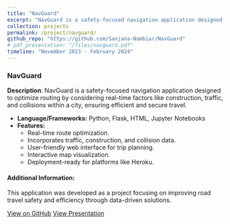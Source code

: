 ```yaml
---
title: "NavGuard"
excerpt: "NavGuard is a safety-focused navigation application designed to optimize routing by considering real-time factors like construction, traffic, and collisions within a city, ensuring efficient and secure travel.<br/>"
collection: projects
permalink: /project/navguard/
github_repo: "https://github.com/Sanjana-Nambiar/NavGuard"
# pdf_presentation: "/files/navguard.pdf"
timeline: "November 2023 - February 2024"
---
```


### NavGuard

**Description**: NavGuard is a safety-focused navigation application designed to optimize routing by considering real-time factors like construction, traffic, and collisions within a city, ensuring efficient and secure travel.

- **Language/Frameworks:** Python, Flask, HTML, Jupyter Notebooks
- **Features:**
  - Real-time route optimization.
  - Incorporates traffic, construction, and collision data.
  - User-friendly web interface for trip planning.
  - Interactive map visualization.
  - Deployment-ready for platforms like Heroku.

#### Additional Information:
This application was developed as a project focusing on improving road travel safety and efficiency through data-driven solutions.

<div>
  <a href="{{ page.github_repo }}" target="_blank" class="btn btn-outline-primary"><i class="fab fa-github"></i> View on GitHub</a>
  <a href="{{ page.pdf_presentation }}" target="_blank" class="btn btn-outline-secondary"><i class="fa fa-file-pdf"></i> View Presentation</a>
</div>
